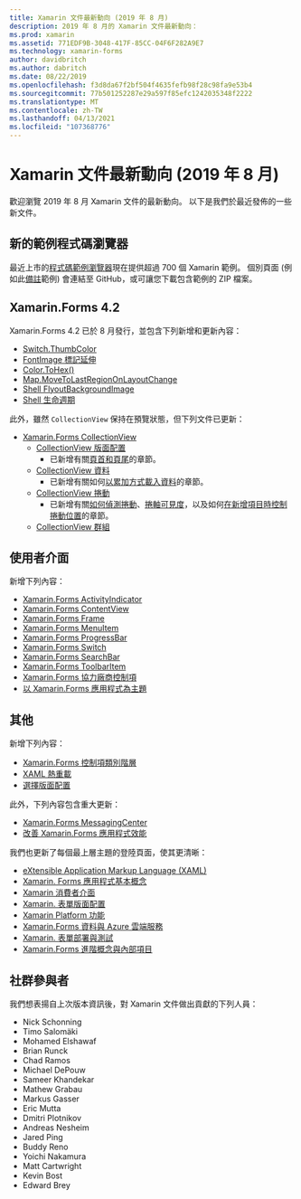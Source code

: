 ```yaml
---
title: Xamarin 文件最新動向 (2019 年 8 月)
description: 2019 年 8 月的 Xamarin 文件最新動向：
ms.prod: xamarin
ms.assetid: 771EDF9B-3048-417F-85CC-04F6F282A9E7
ms.technology: xamarin-forms
author: davidbritch
ms.author: dabritch
ms.date: 08/22/2019
ms.openlocfilehash: f3d8da67f2bf504f4635fefb98f28c98fa9e53b4
ms.sourcegitcommit: 77b501252287e29a597f85efc1242035348f2222
ms.translationtype: MT
ms.contentlocale: zh-TW
ms.lasthandoff: 04/13/2021
ms.locfileid: "107368776"
---
```

# <a name="xamarin-docs-whats-new-august-2019"></a>Xamarin 文件最新動向 (2019 年 8 月)

歡迎瀏覽 2019 年 8 月 Xamarin 文件的最新動向。 以下是我們於最近發佈的一些新文件。

## <a name="new-sample-code-browser"></a>新的範例程式碼瀏覽器

最近上市的[程式碼範例瀏覽器](/samples/browse/?products=xamarin)現在提供超過 700 個 Xamarin 範例。 個別頁面 (例如此[備註](/samples/xamarin/xamarin-forms-samples/getstarted-notes-singlepage/)範例) 會連結至 GitHub，或可讓您下載包含範例的 ZIP 檔案。

## <a name="xamarinforms-42"></a>Xamarin.Forms 4.2

Xamarin.Forms 4.2 已於 8 月發行，並包含下列新增和更新內容：

- [Switch.ThumbColor](~/xamarin-forms/user-interface/switch.md#switch-appearance)
- [FontImage 標記延伸](~/xamarin-forms/xaml/markup-extensions/consuming.md#fontimage-markup-extension)
- [Color.ToHex()](~/xamarin-forms/user-interface/colors.md#modify-a-color)
- [Map.MoveToLastRegionOnLayoutChange](~/xamarin-forms/user-interface/map/map.md#maintain-map-region-on-layout-change)
- [Shell FlyoutBackgroundImage](~/xamarin-forms/app-fundamentals/shell/flyout.md#flyout-background-image)
- [Shell 生命週期](~/xamarin-forms/app-fundamentals/shell/lifecycle.md)

此外，雖然 `CollectionView` 保持在預覽狀態，但下列文件已更新：

- [Xamarin.Forms CollectionView](~/xamarin-forms/user-interface/collectionview/index.md)
  - [CollectionView 版面配置](~/xamarin-forms/user-interface/collectionview/layout.md)
    - 已新增有關[頁首和頁尾](~/xamarin-forms/user-interface/collectionview/layout.md#headers-and-footers)的章節。
  - [CollectionView 資料](~/xamarin-forms/user-interface/collectionview/populate-data.md)
    - 已新增有關如何[以累加方式載入資料](~/xamarin-forms/user-interface/collectionview/populate-data.md#load-data-incrementally)的章節。
  - [CollectionView 捲動](~/xamarin-forms/user-interface/collectionview/scrolling.md)
    - 已新增有關[如何偵測捲動](~/xamarin-forms/user-interface/collectionview/scrolling.md#detect-scrolling)、[捲軸可見度](~/xamarin-forms/user-interface/collectionview/scrolling.md#scroll-bar-visibility)，以及如何[在新增項目時控制捲動位置](~/xamarin-forms/user-interface/collectionview/scrolling.md#control-scroll-position-when-new-items-are-added)的章節。
  - [CollectionView 群組](~/xamarin-forms/user-interface/collectionview/grouping.md)

## <a name="user-interface"></a>使用者介面

新增下列內容：

- [Xamarin.Forms ActivityIndicator](~/xamarin-forms/user-interface/activityindicator.md)
- [Xamarin.Forms ContentView](~/xamarin-forms/user-interface/layouts/contentview.md)
- [Xamarin.Forms Frame](~/xamarin-forms/user-interface/layouts/frame.md)
- [Xamarin.Forms MenuItem](~/xamarin-forms/user-interface/menuitem.md)
- [Xamarin.Forms ProgressBar](~/xamarin-forms/user-interface/progressbar.md)
- [Xamarin.Forms Switch](~/xamarin-forms/user-interface/switch.md)
- [Xamarin.Forms SearchBar](~/xamarin-forms/user-interface/searchbar.md)
- [Xamarin.Forms ToolbarItem](~/xamarin-forms/user-interface/toolbaritem.md)
- [Xamarin.Forms 協力廠商控制項](~/xamarin-forms/user-interface/controls/thirdparty.md)
- [以 Xamarin.Forms 應用程式為主題](~/xamarin-forms/user-interface/theming/theming.md)

## <a name="other"></a>其他

新增下列內容：

- [Xamarin.Forms 控制項類別階層](~/xamarin-forms/internals/class-hierarchy.md)
- [XAML 熱重載](~/xamarin-forms/xaml/hot-reload.md)
- [選擇版面配置](~/xamarin-forms/user-interface/layouts/choose-layout.md)

此外，下列內容包含重大更新：

- [Xamarin.Forms MessagingCenter](~/xamarin-forms/app-fundamentals/messaging-center.md)
- [改善 Xamarin.Forms 應用程式效能](~/xamarin-forms/deploy-test/performance.md)

我們也更新了每個最上層主題的登陸頁面，使其更清晰：

- [eXtensible Application Markup Language (XAML)](~/xamarin-forms/xaml/index.yml)
- [Xamarin. Forms 應用程式基本概念](~/xamarin-forms/app-fundamentals/index.yml)
- [Xamarin 消費者介面](~/xamarin-forms/user-interface/index.yml)
- [Xamarin. 表單版面配置](~/xamarin-forms/user-interface/layouts/index.yml)
- [Xamarin Platform 功能](~/xamarin-forms/platform/index.yml)
- [Xamarin.Forms 資料與 Azure 雲端服務](~/xamarin-forms/data-cloud/index.yml)
- [Xamarin. 表單部署與測試](~/xamarin-forms/deploy-test/index.yml)
- [Xamarin.Forms 進階概念與內部項目](~/xamarin-forms/internals/index.md)

## <a name="community-contributors"></a>社群參與者

我們想表揚自上次版本資訊後，對 Xamarin 文件做出貢獻的下列人員：

- Nick Schonning
- Timo Salomäki
- Mohamed Elshawaf
- Brian Runck
- Chad Ramos
- Michael DePouw
- Sameer Khandekar
- Mathew Grabau
- Markus Gasser
- Eric Mutta
- Dmitri Plotnikov
- Andreas Nesheim
- Jared Ping
- Buddy Reno
- Yoichi Nakamura
- Matt Cartwright
- Kevin Bost
- Edward Brey
